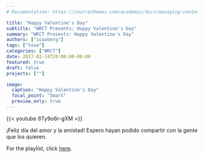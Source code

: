 ```yaml
---
# Documentation: https://sourcethemes.com/academic/docs/managing-content/

title: "Happy Valentine's Day"
subtitle: "WRCT Presents: Happy Valentine's Day"
summary: "WRCT Presents: Happy Valentine's Day"
authors: ["icaoberg"]
tags: ["love"]
categories: ["WRCT"]
date: 2017-02-14T20:00:00-00:00
featured: true
draft: false
projects: [""]

image:
  caption: "Happy Valentine's Day"
  focal_point: "Smart"
  preview_only: true
---
```


{{< youtube 8Ty9o6r-gXM >}}

¡Feliz día del amor y la amistad! Espero hayan podido compartir con la gente que los quieren.

For the playlist, click [here](https://play.google.com/music/playlist/AMaBXymDbtw3Q2IvMai0HK0LlgPA-7tCEV2x_juJK5So7Fa5K7cYLaLZK-DWheGDg0VeEkcORZ-PIg7UA-ZgcLNs9BcHxYy-Qw%3D%3D).
